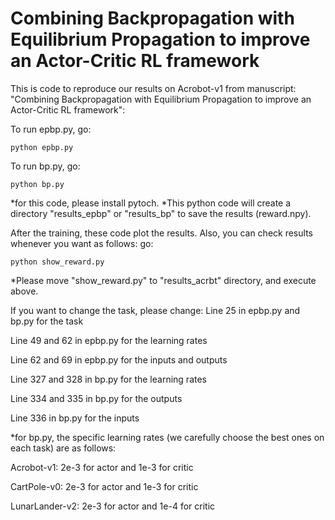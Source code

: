 # Combining Backpropagation with Equilibrium Propagation to improve an Actor-Critic RL framework 
This is code to reproduce our results on Acrobot-v1 from manuscript: "Combining Backpropagation with Equilibrium Propagation to improve an Actor-Critic RL framework":

To run epbp.py, go:

```
python epbp.py 
```

To run bp.py, go:

```
python bp.py 
```
*for this code, please install pytoch.
*This python code will create a directory "results_epbp" or "results_bp" to save the results (reward.npy).

After the training, these code plot the results. Also, you can check results whenever you want as follows:
go:

```
python show_reward.py 
```
*Please move "show_reward.py" to "results_acrbt" directory, and execute above.

If you want to change the task, please change:
Line 25 in epbp.py and bp.py for the task

Line 49 and 62 in epbp.py for the learning rates

Line 62 and 69 in epbp.py for the inputs and outputs

Line 327 and 328 in bp.py for the learning rates

Line 334 and 335 in bp.py for the outputs

Line 336 in bp.py for the inputs

*for bp.py, the specific learning rates (we carefully choose the best ones on each task) are as follows:

Acrobot-v1: 2e-3 for actor and 1e-3 for critic

CartPole-v0: 2e-3 for actor and 1e-3 for critic

LunarLander-v2: 2e-3 for actor and 1e-4 for critic



